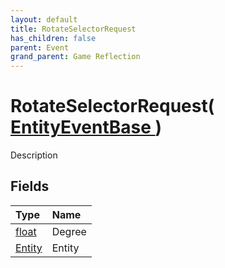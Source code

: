 ```yaml
---
layout: default
title: RotateSelectorRequest
has_children: false
parent: Event
grand_parent: Game Reflection
---
```

# RotateSelectorRequest( [ EntityEventBase ](/docs/game-reflection/events/entity_event_base) )
Description 

## Fields

| Type | Name |
|:-------------|:--------------|
| [float](/docs/game-reflection/components/float) | Degree |
| [Entity](/docs/game-reflection/classes/entity) | Entity |

